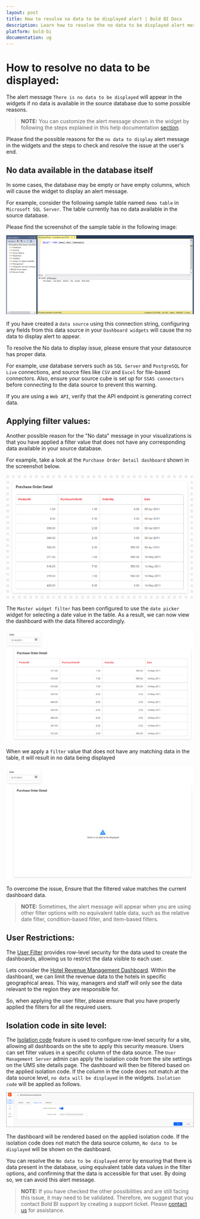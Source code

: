 ```yaml
---
layout: post
title: How to resolve no data to be displayed alert | Bold BI Docs
description: Learn how to resolve the no data to be displayed alert message shown in dashboard widget and identify the possible reasons in Bold BI dashboard application.
platform: bold-bi
documentation: ug
---
```

# How to resolve no data to be displayed:
The alert message `There is no data to be displayed` will appear in the widgets if no data is available in the source database due to some possible reasons.

> **NOTE:** You can customize the alert message shown in the widget by following the steps explained in this help documentation [section](/visualizing-data/working-with-widgets/customizing-container-appearance/#widgets-no-data-appearance-properties).

Please find the possible reasons for the `no data to display` alert message in the widgets and the steps to check and resolve the issue at the user's end.

## No data available in the database itself
In some cases, the database may be empty or have empty columns, which will cause the widget to display an alert message.

For example, consider the following sample table named `demo table` in `Microsoft SQL Server`. The table currently has no data available in the source database.

Please find the screenshot of the sample table in the following image:

![no-data-database](/static/assets/faq/images/no-data-database.png)

If you have created a `data source` using this connection string, configuring any fields from this data source in your `Dashboard widgets` will cause the no data to display alert to appear. 

To resolve the No data to display issue, please ensure that your datasource has proper data.

For example, use database servers such as `SQL Server` and `PostgreSQL` for `Live` connections, and source files like `CSV` and `Excel` for file-based connectors. Also, ensure your source cube is set up for `SSAS connectors` before connecting to the data source to prevent this warning.

If you are using a `Web API`, verify that the API endpoint is generating correct data.

## Applying filter values:

Another possible reason for the "No data" message in your visualizations is that you have applied a filter value that does not have any corresponding data available in your source database.

For example, take a look at the `Purchase Order Detail dashboard` shown in the screenshot below.

![PurchaseOrderDetaildashboard](/static/assets/faq/images/Purchase-Order-Detail-dashboard.png)

The `Master widget filter` has been configured to use the `date picker` widget for selecting a date value in the table. As a result, we can now view the dashboard with the data filtered accordingly.

![MasteWidgetfilterConfiguration](/static/assets/faq/images/Master-Widget-filter-Configuration.png)

When we apply a `filter` value that does not have any matching data in the table, it will result in no data being displayed

![No-data-displayed](/static/assets/faq/images/No-data-displayed.png)

To overcome the issue, Ensure that the filtered value matches the current dashboard data.

> **NOTE:** Sometimes, the alert message will appear when you are using other filter options with no equivalent table data, such as the relative date filter, condition-based filter, and item-based filters.

## User Restrictions:

The [User Filter](/working-with-data-sources/user-filter/) provides row-level security for the data used to create the dashboards, allowing us to restrict the data visible to each user. 

Lets consider the [Hotel Revenue Management Dashboard](https://www.boldbi.com/dashboard-examples/hospitality/hotel-revenue-management-dashboard).  Within the dashboard, we can limit the revenue data to the hotels in specific geographical areas. This way, managers and staff will only see the data relevant to the region they are responsible for.

So, when applying the user filter, please ensure that you have properly applied the filters for all the required users.

## Isolation code in site level:

The [Isolation code](/working-with-data-sources/configuring-isolation-code/) feature is used to configure row-level security for a site, allowing all dashboards on the site to apply this security measure. Users can set filter values in a specific column of the data source. The `User Management Server` admin can apply the isolation code from the site settings on the UMS site details page. The dashboard will then be filtered based on the applied isolation code. If the column in the code does not match at the data source level, `no data will be displayed` in the widgets. `Isolation code` will be applied as follows.

![Apply Isolation Code](/static/assets/faq/images/isolation-code-apply-configuration.png)

The dashboard will be rendered based on the applied isolation code. If the isolation code does not match the data source column, `No data to be displayed` will be shown on the dashboard.

You can resolve the `No data to be displayed` error by ensuring that there is data present in the database, using equivalent table data values in the filter options, and confirming that the data is accessible for that user. By doing so, we can avoid this alert message.

> **NOTE:** If you have checked the other possibilities and are still facing this issue, it may need to be validated. Therefore, we suggest that you contact Bold BI support by creating a support ticket. Please [contact us](https://www.boldbi.com/support) for assistance.
